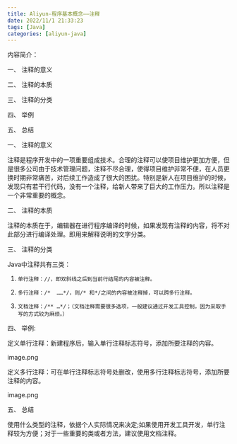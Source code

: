 ```yaml
---
title: Aliyun-程序基本概念——注释
date: 2022/11/1 21:33:23
tags: [Java]
categories: [aliyun-java]
---
```



 

内容简介：

一、       注释的意义

二、       注释的本质

三、       注释的分类

四、       举例

五、       总结

 

 

一、        注释的意义

注释是程序开发中的一项重要组成技术。合理的注释可以使项目维护更加方便，但是很多公司由于技术管理问题，注释不尽合理，使得项目维护非常不便，在人员更换时期非常痛苦，对后续工作造成了很大的困扰。特别是新人在项目维护的时候，发现只有若干行代码，没有一个注释，给新人带来了巨大的工作压力。所以注释是一个非常重要的概念。

 

二、        注释的本质

注释的本质在于，编辑器在进行程序编译的时候，如果发现有注释的内容，将不对此部分进行编译处理。即用来解释说明的文字分类。

 

三、        注释的分类

Java中注释共有三类：

1)     单行注释：//，即双斜线之后到当前行结尾的内容被注释。

2)     多行注释：/*  ……*/，则/* 和*/之间的内容被注释掉，可以跨多行注释。

3)     文档注释：/** …*/；（文档注释需要很多选项，一般建议通过开发工具控制，因为采取手写的方式较为麻烦。）

 

四、        举例:

定义单行注释：新建程序后，输入单行注释标志符号，添加所要注释的内容。

image.png

定义多行注释：可在单行注释标志符号处删改，使用多行注释标志符号，添加所要注释的内容。

image.png

五、        总结

使用什么类型的注释，依据个人实际情况来决定;如果使用开发工具开发，单行注释较为方便；对于一些重要的类或者方法，建议使用文档注释。